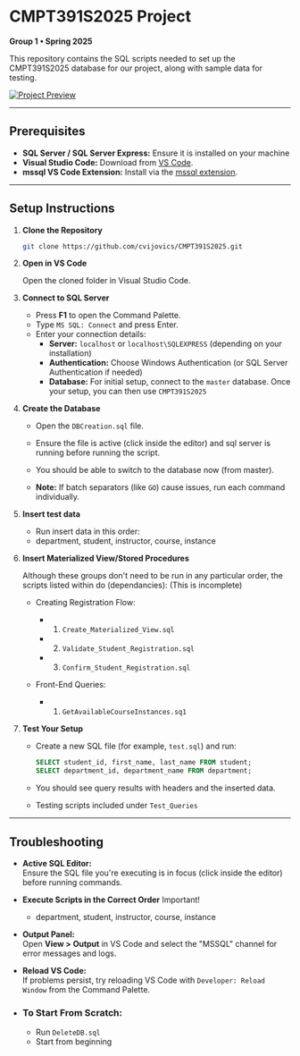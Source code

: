 # CMPT391S2025 Project

**Group 1 • Spring 2025**

This repository contains the SQL scripts needed to set up the CMPT391S2025 database for our project, along with sample data for testing.

[![Project Preview](https://www.pngall.com/wp-content/uploads/13/Figma-Logo-PNG-Image.png)](https://www.figma.com/files/team/1503817106759156462/project/383188732/Team-project?fuid=1108639375161038790)

---

## Prerequisites

- **SQL Server / SQL Server Express:** Ensure it is installed on your machine
- **Visual Studio Code:** Download from [VS Code](https://code.visualstudio.com/).
- **mssql VS Code Extension:** Install via the [mssql extension](https://marketplace.visualstudio.com/items?itemName=ms-mssql.mssql).

---

## Setup Instructions

1. **Clone the Repository**

   ```bash
   git clone https://github.com/cvijovics/CMPT391S2025.git

2. **Open in VS Code**

   Open the cloned folder in Visual Studio Code.

3. **Connect to SQL Server**

   - Press **F1** to open the Command Palette.
   - Type `MS SQL: Connect` and press Enter.
   - Enter your connection details:
     - **Server:** `localhost` or `localhost\SQLEXPRESS` (depending on your installation)
     - **Authentication:** Choose Windows Authentication (or SQL Server Authentication if needed)
     - **Database:** For initial setup, connect to the `master` database. Once your setup, you can then use `CMPT391S2025`

4. **Create the Database**

   - Open the `DBCreation.sql` file.
   - Ensure the file is active (click inside the editor) and sql server is running before running the script.
   - You should be able to switch to the database now (from master).
     
   - **Note:** If batch separators (like `GO`) cause issues, run each command individually.

5. **Insert test data**
   - Run insert data in this order:
   - department, student, instructor, course, instance

6. **Insert Materialized View/Stored Procedures**

   Although these groups don't need to be run in any particular order, the scripts listed within do 
   (dependancies):
   (This is incomplete)

   - Creating Registration Flow:
      - 1. `Create_Materialized_View.sql`
      - 2. `Validate_Student_Registration.sql`
      - 3. `Confirm_Student_Registration.sql`
   
   - Front-End Queries:
      - 1. `GetAvailableCourseInstances.sq1`

7. **Test Your Setup**

   - Create a new SQL file (for example, `test.sql`) and run:
     
     ```sql
     SELECT student_id, first_name, last_name FROM student;
     SELECT department_id, department_name FROM department;
     ```
     
   - You should see query results with headers and the inserted data.

   - Testing scripts included under `Test_Queries`

---

## Troubleshooting

- **Active SQL Editor:**  
  Ensure the SQL file you're executing is in focus (click inside the editor) before running commands.

- **Execute Scripts in the Correct Order**
  Important!
  - department, student, instructor, course, instance

- **Output Panel:**  
  Open **View > Output** in VS Code and select the "MSSQL" channel for error messages and logs.

- **Reload VS Code:**  
  If problems persist, try reloading VS Code with `Developer: Reload Window` from the Command Palette.

- ### To Start From Scratch:
   - Run `DeleteDB.sql`
   - Start from beginning

